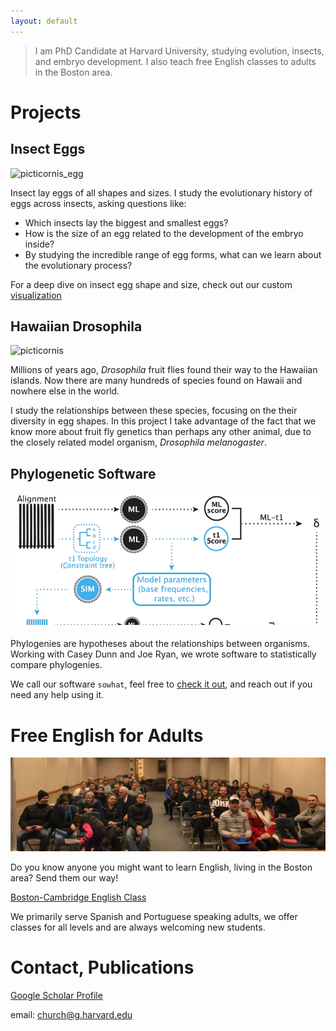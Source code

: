 ```yaml
---
layout: default
---
```


> I am PhD Candidate at Harvard University, 
> studying evolution, insects, and embryo development. 
> I also teach free English classes to adults in the Boston area. 

# Projects

## Insect Eggs

![picticornis_egg](/assets/img/picticornis_egg.png)

Insect lay eggs of all shapes and sizes. I study the evolutionary history of eggs across insects, asking questions like:
*   Which insects lay the biggest and smallest eggs?
*   How is the size of an egg related to the development of the embryo inside?
*   By studying the incredible range of egg forms, what can we learn about the evolutionary process?

For a deep dive on insect egg shape and size, check out our custom [visualization](/dataviz/index.html)

## Hawaiian Drosophila

![picticornis](/assets/img/picticornis.png)

Millions of years ago, _Drosophila_ fruit flies found their way to the Hawaiian islands. Now there are many hundreds of species found on Hawaii and nowhere else in the world.

I study the relationships between these species, focusing on the their diversity in egg shapes. In this project I take advantage of the fact that we know more about fruit fly genetics than perhaps any other animal, due to the closely related model organism, _Drosophila melanogaster_.

## Phylogenetic Software

![english_class](/assets/img/sowhat.png)


Phylogenies are hypotheses about the relationships between organisms. Working with Casey Dunn and Joe Ryan, we wrote software to statistically compare phylogenies.

We call our software `sowhat`, feel free to [check it out](https://github.com/josephryan/sowhat), and reach out if you need any help using it.

# Free English for Adults

![english_class](/assets/img/english_class.png)

Do you know anyone you might want to learn English, living in the Boston area? Send them our way!

[Boston-Cambridge English Class](https://www.facebook.com/groups/bostoncambridgeenglishclass)

We primarily serve Spanish and Portuguese speaking adults, we offer classes for all levels and are always welcoming new students. 


# Contact, Publications

[Google Scholar Profile](https://scholar.google.com/citations?user=mdN4whgAAAAJ&hl=en)

email: church@g.harvard.edu



